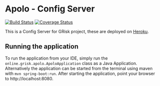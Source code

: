 # Apolo - Config Server

[![Build Status](https://travis-ci.org/pabloriosramirez/apolo.svg?branch=master)](https://travis-ci.org/pabloriosramirez/apolo)
[![Coverage Status](https://coveralls.io/repos/github/pabloriosramirez/apolo/badge.svg?branch=master)](https://coveralls.io/github/pabloriosramirez/apolo?branch=master)

This is a Config Server for GRisk project, these are deployed on [Heroku](http://heroku.com).
## Running the application

To run the application from your IDE, simply run the `online.grisk.apolo.ApoloApplication` class as
a Java Application.
Alternatively the application can be started from the terminal using maven with `mvn spring-boot:run`.
After starting the application, point your browser to http://localhost:8080.
